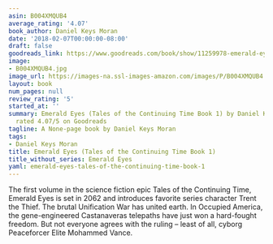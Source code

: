 ```yaml
---
asin: B004XMQUB4
average_rating: '4.07'
book_author: Daniel Keys Moran
date: '2018-02-07T00:00:00-08:00'
draft: false
goodreads_link: https://www.goodreads.com/book/show/11259978-emerald-eyes
image:
- B004XMQUB4.jpg
image_url: https://images-na.ssl-images-amazon.com/images/P/B004XMQUB4.01._SCLZZZZZZZ.jpg
layout: book
num_pages: null
review_rating: '5'
started_at: ''
summary: Emerald Eyes (Tales of the Continuing Time Book 1) by Daniel Keys Moran -
  rated 4.07/5 on Goodreads
tagline: A None-page book by Daniel Keys Moran
tags:
- Daniel Keys Moran
title: Emerald Eyes (Tales of the Continuing Time Book 1)
title_without_series: Emerald Eyes
yaml: emerald-eyes-tales-of-the-continuing-time-book-1
---
```


The first volume in the science fiction epic Tales of the Continuing Time, Emerald Eyes is set in 2062 and introduces favorite series character Trent the Thief. The brutal Unification War has united earth. In Occupied America, the gene-engineered Castanaveras telepaths have just won a hard-fought freedom. But not everyone agrees with the ruling – least of all, cyborg Peaceforcer Elite Mohammed Vance.